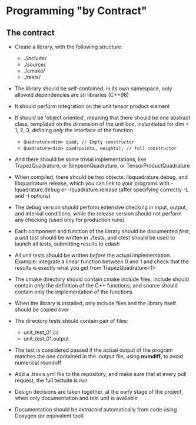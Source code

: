 Programming "by Contract"
=========================

The contract
------------

- Create a library, with the following structure:

    - ./include/
    - ./source/
    - ./cmake/
    - ./tests/

- The library should be self-contained, in its own namespace,
  only allowed dependencies are stl libraries (C++98)

- It should perform integration on the unit tensor product element

- It should be 'object oriented', meaning that there should be one 
  abstract class, templated on the dimension of the unit box, 
  instantiated for dim = 1, 2, 3, defining *only* the interface of 
  the function
    
    - `Quadrature<dim> quad; // Empty constructor`
    - `Quadrature<dim> quad(points, weights); // full constructor`

- And there should be some trivial implementations, like 
  TrapezQuadrature, or SimpsonQuadrature, or TensorProductQuadrature

- When compiled, there should be two objects: libquadrature.debug,
  and libquadrature.release, which you can link to your programs
  with -lquadrature.debug or -lquadrature.release (after specifying
  correctly -L and -I options)

- The debug version should perform extensive checking in input, 
  output, and internal conditions, while the release version should 
  not perform any checking (used only for production runs)

- Each component and function of the library should be documented 
  *first*, a *unit test* should be written in ./tests, and ctest
  should be used to launch all tests, submitting results to cdash

- All unit tests should be written *before* the actual 
  implementation. Example: integrate a linear function between 0 and
  1 and check that the results is exactly what you get from 
  TrapezQuadrature<1>

- The cmake directory should contain cmake include files, include
  should contain *only* the definition of the C++ functions,
  and source should contain only the implementation of the functions

- When the library is installed, only include files and the library
  itself should be copied over

- The directory tests should contain pair of files:

    - unit_test_01.cc
    - unit_test_01.output

- The test is considered passed if the actual output of the program
  matches the one contained in the .output file, using **numdiff**, 
  to avoid numerical roundoff

- Add a .travis.yml file to the repository, and make sure that at 
  every pull request, the full testuite is run

- Design decisions are taken together, at the early stage of the 
  project, when only documentation and test unit is available

- Documentation should be *extracted* automatically from code using
  Doxygen (or equivalent tool)
